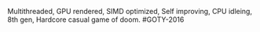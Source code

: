 Multithreaded, GPU rendered, SIMD optimized, Self improving, CPU idleing, 8th gen, Hardcore casual game of doom.
#GOTY-2016

